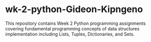 # wk-2-python-Gideon-Kipngeno
This repository contains Week 2 Python programming assignments covering fundamental programming concepts of data structures implementation including Lists, Tuples, Dictionaries, and Sets.
